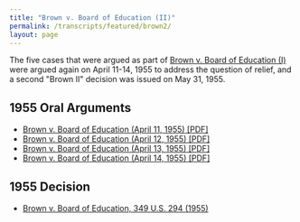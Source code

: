 ```yaml
---
title: "Brown v. Board of Education (II)"
permalink: /transcripts/featured/brown2/
layout: page
---
```


The five cases that were argued as part of
[Brown v. Board of Education (I)](/transcripts/featured/brown1/) were argued again on April 11-14, 1955
to address the question of relief, and a second "Brown II" decision was issued on May 31, 1955.

## 1955 Oral Arguments

- [Brown v. Board of Education (April 11, 1955) [PDF]](https://github.com/jeffpar/lonedissent/blob/master/sources/other/transcripts/1954/Brown_v_Board_II--1955-04-11.pdf)
- [Brown v. Board of Education (April 12, 1955) [PDF]](https://github.com/jeffpar/lonedissent/blob/master/sources/other/transcripts/1954/Brown_v_Board_II--1955-04-12.pdf)
- [Brown v. Board of Education (April 13, 1955) [PDF]](https://github.com/jeffpar/lonedissent/blob/master/sources/other/transcripts/1954/Brown_v_Board_II--1955-04-13.pdf)
- [Brown v. Board of Education (April 14, 1955) [PDF]](https://github.com/jeffpar/lonedissent/blob/master/sources/other/transcripts/1954/Brown_v_Board_II--1955-04-14.pdf)

## 1955 Decision

- [Brown v. Board of Education, 349 U.S. 294 (1955)](https://cdn.loc.gov/service/ll/usrep/usrep349/usrep349294/usrep349294.pdf)
